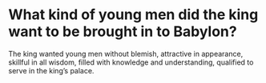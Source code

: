 # What kind of young men did the king want to be brought in to Babylon?

The king wanted young men without blemish, attractive in appearance, skillful in all wisdom, filled with knowledge and understanding, qualified to serve in the king’s palace.
